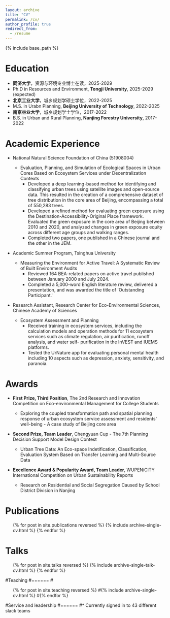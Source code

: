 ```yaml
---
layout: archive
title: "CV"
permalink: /cv/
author_profile: true
redirect_from:
  - /resume
---
```


{% include base_path %}

Education
======
* **同济大学**，资源与环境专业博士在读，2025-2029
* Ph.D in Resources and Environment, **Tongji University**, 2025-2029 (expected)
* **北京工业大学**，城乡规划学硕士学位，2022-2025
* M.S. in Urabn Planning, **Beijing University of Technology**, 2022-2025
* **南京林业大学**，城乡规划学士学位，2017-2022
* B.S. in Urban and Rural Planning, **Nanjing Forestry University**, 2017-2022


Academic Experience
======
* National Natural Science Foundation of China (51908004)
  * Evaluation, Planning, and Simulation of Ecological Spaces in Urban Cores Based on Ecosystem Services under Decentralization Contexts
    * Developed a deep learning-based method for identifying and classifying urban trees using satellite images and open-source data. This resulted in the creation of a comprehensive dataset of tree distribution in the core area of Beijing, encompassing a total of 550,283 trees.
    * Developed a refined method for evaluating green exposure using the Destination-Accessibility-Original Place framework. Evaluated the green exposure in the core area of Beijing between 2010 and 2020, and analyzed changes in green exposure equity across different age groups and walking ranges.
    * Completed two papers, one published in a Chinese journal and the other in the JEM.


* Academic Summer Program, Tsinghua University
  * Measuring the Environment for Active Travel: A Systematic Review of Built Environment Audits
    * Reviewed 164 BEA-related papers on active travel published between January 2000 and July 2024.
    * Completed a 5,000-word English literature review, delivered a presentation, and was awarded the title of 'Outstanding Participant.'


* Research Assistant, Research Center for Eco-Environmental Sciences, Chinese Academy of Sciences
  * Ecosystem Assessment and Planning
    * Received training in ecosystem services, including the calculation models and operation methods for 11 ecosystem services such as climate regulation, air purification, runoff analysis, and water self- purification in the InVEST and IUEMS platforms.
    * Tested the UrNature app for evaluating personal mental health including 10 aspects such as depression, anxiety, sensitivity, and paranoia.


Awards
======
* **First Prize, Third Position**, The 2nd Research and Innovation Competition on Eco-environmental Management for College Students
  * Exploring the coupled transformation path and spatial planning response of urban ecosystem service assessment and residents' well-being - A case study of Beijing core area

* **Second Prize, Team Leader**, Chengyuan Cup - The 7th Planning Decision Support Model Design Contest
  * Urban Tree Data: An Eco-space Indetification, Classification, Evaluation System Based on Transfer Learning and Multi-Source Data

* **Excellence Award & Popularity Award, Team Leader**, WUPENiCITY International Competition on Urban Sustainability Reports
  * Research on Residential and Social Segregation Caused by School District Division in Nanjing


Publications
======
  <ul>{% for post in site.publications reversed %}
    {% include archive-single-cv.html %}
  {% endfor %}</ul>
  
Talks
======
  <ul>{% for post in site.talks reversed %}
    {% include archive-single-talk-cv.html  %}
  {% endfor %}</ul>
  
#Teaching
#======
  #<ul>{% for post in site.teaching reversed %}
    #{% include archive-single-cv.html %}
  #{% endfor %}</ul>
  
#Service and leadership
#======
#* Currently signed in to 43 different slack teams

